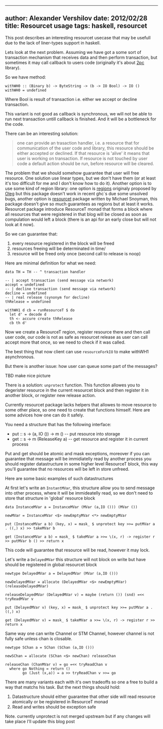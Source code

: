 ----
author: Alexander Vershilov
date: 2012/02/28
title: Resourcet usage
tags: haskell, resourcet
----

This post describes an interesting resourcet usecase that may be usefull due to the
lack of liner-types support in haskell.


Lets look at the next problem. Assuming we have got a some sort of transaction
mechanism that receives data and then perform transaction, but sometimes it may
call callback to users code (originally it's about [2pc](http://github.com/qnikst/2pc)
library).

So we have method:

```
withWH0 :: (Binary b) -> ByteString -> (b -> IO Bool) -> IO ()
withWH0 = undefined
```

Where Bool is result of transaction i.e. either we accept or decline transaction.

This variant is not good as callback is synchronous, we will not be able to run
next transaction untill callback is finished. And it will be a bottleneck for the code.

There can be an interesting solution:
  
> one can provide an trasaction handler, i.e. a resource that for communication of the 
> user code and library, this resource should be either accepted or declined. 
> If that resource is 'alive' it means that user is working on transaction. If resource
> is not touched by user code a default action should be run, before resource will be 
> cleared.

The problem that we should somehow guarantee that user will free resource. One solution 
use linear types, but we don't have them (or at least it's too difficult for me and I 
don't know how to do it). Another option is to use some kind of region library: one option
is [regions](http://hackage.haskell.org/package/regions) originaly proposed by [Oleg](http://okmij.org/ftp/Haskell/regions.html#light-weight)
but this package doesn't work in recent ghc`s due some unsolved bugs, another option
is [resourcet](http://hackage.haskell.org/package/resourcet) package written by Michael 
Snoyman, this package doesn't give so much guarantees as regions but at least it works.
Resourcet package introduce ResourceT monad that forms a block where all resources that
were registered in that blog will be closed as soon as compulation would left a block 
(there is an api for an early close but will not look at it now).

So we can guarantee that:

  1. every resource registered in the block will be freed
  2. resources freeing will be determinated in time/
  3. resource will be freed only once  (second call to release is noop)

Here are minimal definition for what we need:


```
data TH = TH -- ^ transaction handler

-- | accept transaction (send message via network)
accept = undefined  
-- | decline transaction (send message via network)
decline = undefined
-- | real release (synonym for decline)
thRelease = undefined

withWH1 d cb = runResourceT $ do
  let d' = decode d
  th <- accure create thRelease
  cb th d'
```
Now we create a ResourceT region, register resource there and then call user code, our
code is not as safe as resourcet release as user can call accept more that once, so
we need to check if it was called.

The best thing that now client can use `resourceForkIO` to make withWH1 asynchronous.

But there is another issue: how user can queue some part of the messages?

TBD make nice picture

There is a solution: `unprotect` function. This function allowes you to degerister
resource in the current resourcet block and then register it in another block, or register new
release action.

Currently resourcet package lacks helpers that allowes to move resource to some other place, so
one need to create that functions himself. Here are some advices how one can do it safely.

You need a structure that has the following interface:

  * put :: s -> (a, IO ()) -> m ()  -- put resource into storage
  * get :: s -> m (ReleaseKey a)    -- get resource and register it in current process

Put and get should be atomic and mask exceptions, moreover if you can guarantee that message
will be immidiatelly read by another process you should register datastructure in some higher
level ResourceT block, this way you'll guarantee that no resources will be left in store unfreed.

Here are some basic examples of such datastructures

At first let's write an `InstantMVar`, this structure allow you to send message into other process,
where it will be immideatelly read, so we don't need to store that structure in 'global' resource 
block

```
data InstanceMVar a = InstanceMVar (MVar (a,IO ())) (MVar ())

newMVar = InstanceMVar <$> newEmptyMVar <*> newEmptyMVar

put (InstanceMVar a b) (key, x) = mask_ $ unprotect key >>= putMVar a . ((,) x) >> takeMVar b

get (InstanceMVar a b) = mask_ $ takeMVar a >>= \(x, r) -> register r >> putMVar b () >> return x
```
This code will guarantee that resource will be read, however it may lock.

Let's write a `DelayedMVar` this structure will not block on write but have should be registered
in global resourcet block

```
newtype DelayedMVar a = DelayedMVar (MVar (a,IO ()))

newDelayedMVar = allocate (DelayedMVar <$> newEmptyMVar) (releaseDelayedMVar)

releaseDelayedMVar (DelayedMVar v) = maybe (return ()) (snd) =<< tryReadMVar v

put (DelayedMVar v) (key, x) = mask_ $ unprotect key >>= putMVar a . ((,) x)

get (DelayedMVar v) = mask_ $ takeMVar a >>= \(x, r) -> register r >> return x
```

Same way one can write Channel or STM Channel, however channel is not fully safe unless chan 
is closable.

```
newtype SChan a = SChan (SChan (a,IO ()))

newSChan = allocate (SChan <$> newChan) releaseChan

releaseChan (ChanMVar v) = go =<< tryReadChan v
  where go Nothing = return ()
        go (Just (x,a)) = a >> tryReadChan v >>= go
```

There are many variants each with it's own tradeoffs so one a free to build a 
way that matchs his task. But the next things should hold:

  1. Datastructure should either guarantee that other side will read resource
  atomically or be registered in ResourceT monad
  2. Read and writes should be exception safe

Note. currently unprotect is not merged upstream but if any changes will take place I'll update this 
blog post
